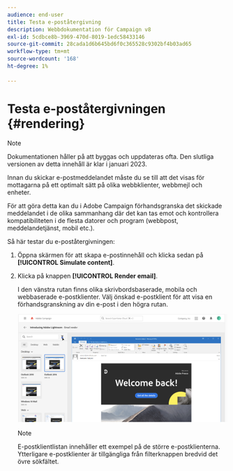 ```yaml
---
audience: end-user
title: Testa e-poståtergivning
description: Webbdokumentation för Campaign v8
exl-id: 5cdbce8b-3969-470d-8019-1edc58433146
source-git-commit: 28cada1d6b645bd6f0c365528c9302bf4b03ad65
workflow-type: tm+mt
source-wordcount: '168'
ht-degree: 1%

---
```


# Testa e-poståtergivningen {#rendering}

>[!NOTE]
>
>Dokumentationen håller på att byggas och uppdateras ofta. Den slutliga versionen av detta innehåll är klar i januari 2023.

Innan du skickar e-postmeddelandet måste du se till att det visas för mottagarna på ett optimalt sätt på olika webbklienter, webbmejl och enheter.

För att göra detta kan du i Adobe Campaign förhandsgranska det skickade meddelandet i de olika sammanhang där det kan tas emot och kontrollera kompatibiliteten i de flesta datorer och program (webbpost, meddelandetjänst, mobil etc.).

Så här testar du e-poståtergivningen:

1. Öppna skärmen för att skapa e-postinnehåll och klicka sedan på **[!UICONTROL Simulate content]**.

1. Klicka på knappen **[!UICONTROL Render email]**.

   I den vänstra rutan finns olika skrivbordsbaserade, mobila och webbaserade e-postklienter. Välj önskad e-postklient för att visa en förhandsgranskning av din e-post i den högra rutan.

   ![](assets/render-context.png)

   >[!NOTE]
   >
   >E-postklientlistan innehåller ett exempel på de större e-postklienterna. Ytterligare e-postklienter är tillgängliga från filterknappen bredvid det övre sökfältet.

